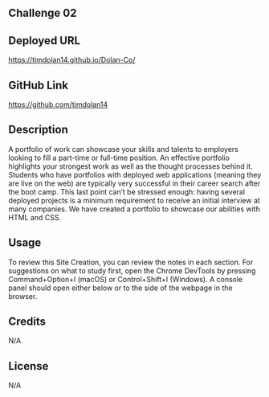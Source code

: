 ## Challenge 02

## Deployed URL

https://timdolan14.github.io/Dolan-Co/

## GitHub Link

https://github.com/timdolan14

## Description

A portfolio of work can showcase your skills and talents to employers looking to fill a part-time or full-time position. An effective portfolio highlights your strongest work as well as the thought processes behind it. Students who have portfolios with deployed web applications (meaning they are live on the web) are typically very successful in their career search after the boot camp. This last point can’t be stressed enough: having several deployed projects is a minimum requirement to receive an initial interview at many companies. We have created a portfolio to showcase our abilities with HTML and CSS.


## Usage

To review this Site Creation, you can review the notes in each section. For suggestions on what to study first, open the Chrome DevTools by pressing Command+Option+I (macOS) or Control+Shift+I (Windows). A console panel should open either below or to the side of the webpage in the browser.

## Credits

N/A

## License

N/A
